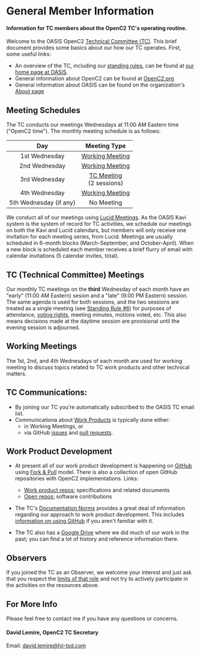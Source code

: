 # General Member Information
#### Information for TC members about the OpenC2 TC's operating routine.

Welcome to the OASIS OpenC2 [Technical Committee
(TC)](https://www.oasis-open.org/policies-guidelines/oasis-defined-terms-2018-05-22/#dTechnicalCommittee).
This brief document provides some basics about our how our TC
operates. First, some useful links:

* An overview of the TC, including our [standing
  rules](https://www.oasis-open.org/committees/tc_home.php?wg_abbrev=openc2#other),
  can be found at [our home page at
  OASIS](https://www.oasis-open.org/committees/tc_home.php?wg_abbrev=openc2).
* General information about OpenC2 can be found at [OpenC2.org](https://openc2.org/)
* General information about OASIS can be found on the organization's [About page](https://www.oasis-open.org/org/)

## Meeting Schedules

The TC conducts our meetings Wednesdays at 11:00 AM Eastern time
("OpenC2 time"). The monthly meeting schedule is as follows:

| **Day** | **Meeting Type** |
|:---:|:---:|
| 1st Wednesday | [Working Meeting](#working-meetings) |
| 2nd Wednesday | [Working Meeting](#working-meetings) |
| 3rd Wednesday | [TC Meeting](#tc-technical-committee-meetings)<br>(2 sessions) |
| 4th Wednesday | [Working Meeting](#working-meetings) |
| 5th Wednesday (if any) | No Meeting |

We conduct all of our meetings using [Lucid
Meetings](https://www.lucidmeetings.com). As the OASIS Kavi
system is the system of record for TC activities, we schedule our
meetings on both the Kavi and Lucid calendars, but members will
only receive one invitation for each meeting series, from Lucid.
Meetings are usually scheduled in 6-month blocks
(March-September, and October-April). When a new block is
scheduled each member receives a brief flurry of email with
calendar invitations (5 calendar invites, total).

## TC (Technical Committee) Meetings

Our monthly TC meetings on the **third** Wednesday of each month
have an "early" (11:00 AM Eastern) sesion and a "late" (9:00 PM
Eastern) session. The same agenda is used for both sessions, and
the two sessions are treated as a single meeting (see [Standing Rule
#6](https://www.oasis-open.org/committees/tc_home.php?wg_abbrev=openc2#other))
for purposes of attendance, [voting rights](https://www.oasis-open.org/policies-guidelines/tc-process-2017-05-26/#membership),
meeting minutes, motions voted, etc. This also means decisions
made at the daytime session are provisional until the evening
session is adjourned.

## Working Meetings

The 1st, 2nd, and 4th Wednesdays of each month are used for
working meeting to discuss topics related to TC work products and
other technical matters.


## TC Communications:
  * By joining our TC you’re automatically subscribed to the OASIS TC email list.
  * Communicationa about [Work Products](https://www.oasis-open.org/policies-guidelines/oasis-defined-terms-2018-05-22/#dWorkProduct) is typically done either:
    * in Working Meetings, or
    * via GitHub [issues](https://docs.github.com/en/issues/tracking-your-work-with-issues/about-issues) and [pull requests](https://docs.github.com/en/pull-requests/collaborating-with-pull-requests/proposing-changes-to-your-work-with-pull-requests/about-pull-requests).

## Work Product Development

* At present all of our work product development is happening on
  [GitHub](https://github.com/) using [Fork & Pull](https://docs.github.com/en/pull-requests/collaborating-with-pull-requests/getting-started/about-collaborative-development-models) model.  There is also a collection
  of open GitHub repositories with OpenC2 implementations. Links:
  * [Work product repos:](https://github.com/oasis-tcs?utf8=%E2%9C%93&q=openc2&type=&language=) specifications and related documents
  * [Open repos:](https://github.com/oasis-open?utf8=%E2%9C%93&q=openc2-&type=&language=) software contributions
* The TC's [Documentation Norms](Documentation-Norms.md) provides
  a great deal of information regarding our approach to work
  product development. This includes [information on using
  GitHub](https://github.com/dlemire60/openc2-tc-ops/blob/new-battle-rhythm/Documentation-Norms.md#appendix-b-getting-comfortable-with-github)
  if you aren't familiar with it.

* The TC also has a [Google Drive](https://drive.google.com/drive/u/1/folders/0ByY7rMsnC7rrY1JEMlBLckNXTG8)
  where we did much of our work in the past; you can find a lot
  of history and reference information there.

## Observers

If you joined the TC as an Observer, we welcome your interest and
just ask that you respect the [limits of that
role](https://www.oasis-open.org/committees/roles) and not try to
actively participate in the activities on the resources above.

## For More Info
Please feel free to contact me if you have any questions or concerns.

#### David Lemire, OpenC2 TC Secretary

Email:  david.lemire@hii-tsd.com
